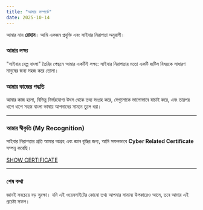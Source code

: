 ```yaml
---
title: "আমার সম্পর্কে"
date: 2025-10-14
---
```


আমার নাম **রোহান**। আমি একজন প্রযুক্তি এবং সাইবার নিরাপত্তা অনুরাগী।

### আমার লক্ষ্য
"সাইবার হেল্প বাংলা" তৈরির পেছনে আমার একটিই লক্ষ্য: সাইবার নিরাপত্তার মতো একটি জটিল বিষয়কে সাধারণ মানুষের জন্য সহজ করে তোলা।

### আমার কাজের পদ্ধতি
আমার কাজ হলো, বিভিন্ন নির্ভরযোগ্য উৎস থেকে তথ্য সংগ্রহ করে, সেগুলোকে ভালোভাবে যাচাই করে, এবং তারপর ধাপে ধাপে সহজ বাংলা ভাষায় আপনাদের সামনে তুলে ধরা।

---

### আমার স্বীকৃতি (My Recognition)
সাইবার নিরাপত্তার প্রতি আমার আগ্রহ এবং জ্ঞান বৃদ্ধির জন্য, আমি সফলভাবে **Cyber Related Certificate** সম্পন্ন করেছি।

[SHOW CERTIFICATE](/files/cyber%20kid-merged.pdf)

---

### শেষ কথা
জ্ঞানই সবচেয়ে বড় সুরক্ষা। যদি এই ওয়েবসাইটের কোনো তথ্য আপনার সামান্য উপকারেও আসে, তবে আমার এই প্রচেষ্টা সফল।

